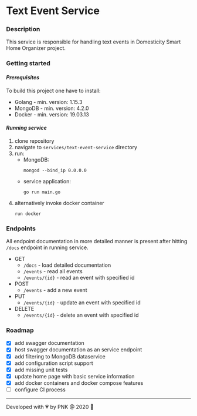 # **Text Event Service**

### **Description**
This service is responsible for handling text events in Domesticity Smart Home Organizer project.

### **Getting started**
#### _Prerequisites_
To build this project one have to install:
* Golang - min. version: 1.15.3
* MongoDB - min. version: 4.2.0
* Docker - min. version: 19.03.13

#### _Running service_
1. clone repository
2. navigate to `services/text-event-service` directory
3. run: 
   - MongoDB:
     ```
     mongod --bind_ip 0.0.0.0
     ```    
   - service application: 
     ```
     go run main.go
     ```
4. alternatively invoke docker container
     ```
     run docker
     ```

### **Endpoints**
All endpoint documentation in more detailed manner is present after hitting `/docs` endpoint in running service.
* GET
  * `/docs` - load detailed documentation
  * `/events` - read all events
  * `/events/{id}` - read an event with specified id
* POST
  * `/events` - add a new event
* PUT
  * `/events/{id}` - update an event with specified id
* DELETE
  * `/events/{id}` - delete an event with specified id

### **Roadmap**
- [x] add swagger documentation
- [x] host swagger documentation as an service endpoint
- [x] add filtering to MongoDB dataservice
- [x] add configuration script support
- [x] add missing unit tests
- [x] update home page with basic service information
- [x] add docker containers and docker compose features
- [ ] configure CI process

---
Developed with :heartpulse: by PNK @ 2020 :vulcan_salute:
